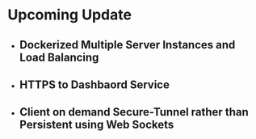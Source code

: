 # Upcoming Update

* ## Dockerized Multiple Server Instances and Load Balancing
* ## HTTPS to Dashbaord Service
* ## Client on demand Secure-Tunnel rather than Persistent using Web Sockets